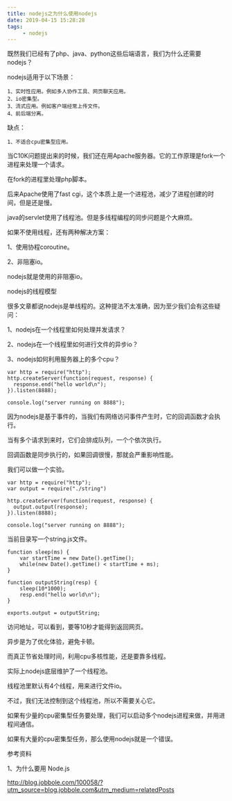 ```yaml
---
title: nodejs之为什么使用nodejs
date: 2019-04-15 15:28:28
tags:
	 - nodejs
---
```




既然我们已经有了php、java、python这些后端语言，我们为什么还需要nodejs？

nodejs适用于以下场景：

```
1、实时性应用。例如多人协作工具、网页聊天应用。
2、io密集型。
3、流式应用。例如客户端经常上传文件。
4、前后端分离。
```

缺点：

```
1、不适合cpu密集型应用。
```



当C10K问题提出来的时候，我们还在用Apache服务器。它的工作原理是fork一个进程来处理一个请求。

在fork的进程里处理php脚本。

后来Apache使用了fast cgi，这个本质上是一个进程池，减少了进程创建的时间，但是还是慢。

java的servlet使用了线程池。但是多线程编程的同步问题是个大麻烦。



如果不使用线程，还有两种解决方案：

1、使用协程coroutine。

2、非阻塞io。

nodejs就是使用的非阻塞io。



nodejs的线程模型

很多文章都说nodejs是单线程的。这种提法不太准确，因为至少我们会有这些疑问：

1、nodejs在一个线程里如何处理并发请求？

2、nodejs在一个线程里如何进行文件的异步io？

3、nodejs如何利用服务器上的多个cpu？

```
var http = require("http");
http.createServer(function(request, response) {
  response.end("hello world\n");
}).listen(8888);

console.log("server running on 8888");
```



因为nodejs是基于事件的，当我们有网络访问事件产生时，它的回调函数才会执行。

当有多个请求到来时，它们会排成队列，一个个依次执行。

回调函数是同步执行的，如果回调很慢，那就会严重影响性能。

我们可以做一个实验。

```
var http = require("http");
var output = require("./string")

http.createServer(function(request, response) {
  output.output(response);
}).listen(8888);

console.log("server running on 8888");
```

当前目录写一个string.js文件。

```
function sleep(ms) {
    var startTime = new Date().getTime();
    while(new Date().getTime() < startTime + ms);
}

function outputString(resp) {
    sleep(10*1000);
    resp.end("hello world\n");
}

exports.output = outputString;
```

访问地址，可以看到，要等10秒才能得到返回网页。



异步是为了优化体验，避免卡顿。

而真正节省处理时间，利用cpu多核性能，还是要靠多线程。

实际上nodejs底层维护了一个线程池。

线程池里默认有4个线程，用来进行文件io。

不过，我们无法控制到这个线程池，所以不需要关心它。



如果有少量的cpu密集型任务要处理，我们可以启动多个nodejs进程来做，并用进程间通信。

如果有大量的cpu密集型任务，那么使用nodejs就是一个错误。







参考资料

1、为什么要用 Node.js

http://blog.jobbole.com/100058/?utm_source=blog.jobbole.com&utm_medium=relatedPosts